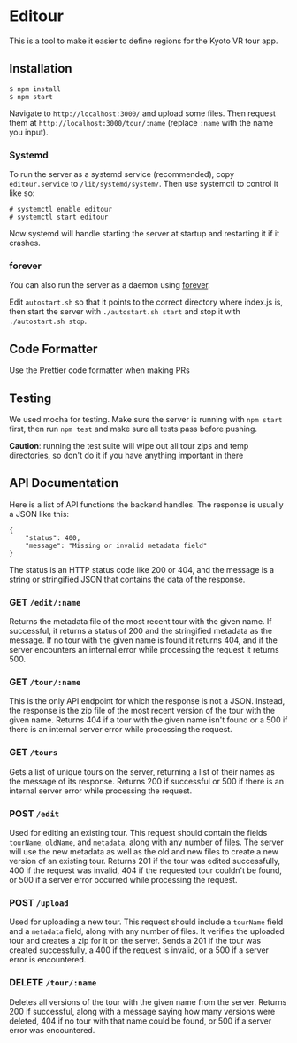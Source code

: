 # Editour

This is a tool to make it easier to define regions for the Kyoto VR tour app.

## Installation

```
$ npm install
$ npm start
```

Navigate to `http://localhost:3000/` and upload some files. Then request them at
`http://localhost:3000/tour/:name` (replace `:name` with the name you input).

### Systemd

To run the server as a systemd service (recommended), copy `editour.service` to
`/lib/systemd/system/`. Then use systemctl to control it like so:

```
# systemctl enable editour
# systemctl start editour
```

Now systemd will handle starting the server at startup and restarting it if it
crashes.

### forever

You can also run the server as a daemon using [forever](https://www.npmjs.com/package/forever).

Edit `autostart.sh` so that it points to the correct directory where index.js
is, then start the server with `./autostart.sh start` and stop it with
`./autostart.sh stop`.

## Code Formatter

Use the Prettier code formatter when making PRs

## Testing

We used mocha for testing. Make sure the server is running with `npm start`
first, then run `npm test` and make sure all tests pass before pushing.

**Caution**: running the test suite will wipe out all tour zips and temp
directories, so don't do it if you have anything important in there

## API Documentation

Here is a list of API functions the backend handles. The response is usually a
JSON like this:

```
{
    "status": 400,
    "message": "Missing or invalid metadata field"
}
```

The status is an HTTP status code like 200 or 404, and the message is a string
or stringified JSON that contains the data of the response.

### GET `/edit/:name`

Returns the metadata file of the most recent tour with the given name. If
successful, it returns a status of 200 and the stringified metadata as the
message. If no tour with the given name is found it returns 404, and if the
server encounters an internal error while processing the request it returns 500.

### GET `/tour/:name`

This is the only API endpoint for which the response is not a JSON. Instead, the
response is the zip file of the most recent version of the tour with the given
name. Returns 404 if a tour with the given name isn't found or a 500 if there is
an internal server error while processing the request.

### GET `/tours`

Gets a list of unique tours on the server, returning a list of their names as
the message of its response.  Returns 200 if successful or 500 if there is an
internal server error while processing the request.

### POST `/edit`

Used for editing an existing tour. This request should contain the fields
`tourName`, `oldName`, and `metadata`, along with any number of files. The
server will use the new metadata as well as the old and new files to create a
new version of an existing tour. Returns 201 if the tour was edited
successfully, 400 if the request was invalid, 404 if the requested tour couldn't
be found, or 500 if a server error occurred while processing the request.

### POST `/upload`

Used for uploading a new tour. This request should include a `tourName` field
and a `metadata` field, along with any number of files. It verifies the uploaded
tour and creates a zip for it on the server. Sends a 201 if the tour was created
successfully, a 400 if the request is invalid, or a 500 if a server error is
encountered.


### DELETE `/tour/:name`

Deletes all versions of the tour with the given name from the server. Returns
200 if successful, along with a message saying how many versions were deleted,
404 if no tour with that name could be found, or 500 if a server error was
encountered.
